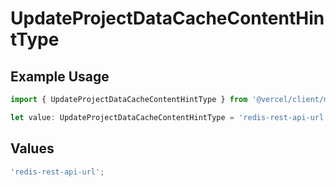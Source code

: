 # UpdateProjectDataCacheContentHintType

## Example Usage

```typescript
import { UpdateProjectDataCacheContentHintType } from '@vercel/client/models/operations';

let value: UpdateProjectDataCacheContentHintType = 'redis-rest-api-url';
```

## Values

```typescript
'redis-rest-api-url';
```
